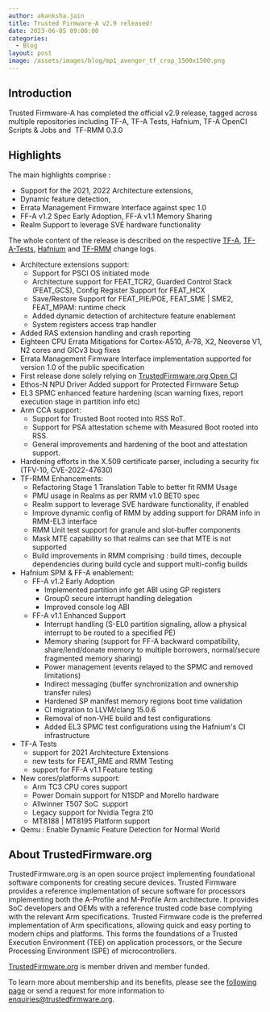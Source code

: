 ```yaml
---
author: akanksha.jain
title: Trusted Firmware-A v2.9 released!
date: 2023-06-05 09:00:00
categories:
  - Blog
layout: post
image: /assets/images/blog/mp1_avenger_tf_crop_1500x1500.png
---
```


Introduction
------------
Trusted Firmware-A has completed the official v2.9 release, tagged across multiple repositories including TF-A, TF-A Tests, 
Hafnium, TF-A OpenCI Scripts & Jobs and  TF-RMM 0.3.0


Highlights
------------
The main highlights comprise :
- Support for the 2021, 2022 Architecture extensions,
- Dynamic feature detection,
- Errata Management Firmware Interface against spec 1.0
- FF-A v1.2 Spec Early Adoption, FF-A v1.1 Memory Sharing
- Realm Support to leverage SVE hardware functionality 

The whole content of the release is described on the respective [TF-A](https://trustedfirmware-a.readthedocs.io/en/v2.9/change-log.html#id1), [TF-A-Tests](https://trustedfirmware-a-tests.readthedocs.io/en/v2.9/change-log.html#version-2-9), [Hafnium](https://review.trustedfirmware.org/plugins/gitiles/hafnium/hafnium/+/refs/tags/v2.9/docs/ChangeLog.md) and [TF-RMM](https://tf-rmm.readthedocs.io/en/tf-rmm-v0.3.0/about/change-log.html#v0-3-0) change logs.
- Architecture extensions support:
  - Support for PSCI OS initiated mode
  - Architecture support for FEAT_TCR2, Guarded Control Stack (FEAT_GCS), Config Register Support for FEAT_HCX
  - Save/Restore Support for FEAT_PIE/POE, FEAT_SME \| SME2, FEAT_MPAM: runtime check
  - Added dynamic detection of architecture feature enablement
  - System registers access trap handler
- Added RAS extension handling and crash reporting
- Eighteen CPU Errata Mitigations for Cortex-A510, A-78, X2, Neoverse V1, N2 cores and GICv3 bug fixes
- Errata Management Firmware Interface implementation supported for version 1.0 of the public specification
- First release done solely relying on [TrustedFirmware.org Open CI](https://www.trustedfirmware.org/projects/open-ci/)
- Ethos-N NPU Driver Added support for Protected Firmware Setup
- EL3 SPMC enhanced feature hardening (scan warning fixes, report execution stage in partition info etc)
- Arm CCA support:
  - Support for Trusted Boot rooted into RSS RoT.
  - Support for PSA attestation scheme with Measured Boot rooted into RSS.
  - General improvements and hardening of the boot and attestation support.
- Hardening efforts in the X.509 certificate parser, including a security fix (TFV-10, CVE-2022-47630)
- TF-RMM Enhancements:
  - Refactoring Stage 1 Translation Table to better fit RMM Usage
  - PMU usage in Realms as per RMM v1.0 BET0 spec
  - Realm support to leverage SVE hardware functionality, if enabled
  - Improve dynamic config of RMM by adding support for DRAM info in RMM-EL3 interface
  - RMM Unit test support for granule and slot-buffer components
  - Mask MTE capability so that realms can see that MTE is not supported
  - Build improvements in RMM comprising : build times, decouple dependencies during build cycle and support multi-config builds
- Hafnium SPM & FF-A enablement:
  - FF-A v1.2 Early Adoption
    - Implemented partition info get ABI using GP registers
    - Group0 secure interrupt handling delegation
    - Improved console log ABI
  - FF-A v1.1 Enhanced Support
    - Interrupt handling (S-EL0 partition signaling, allow a physical interrupt to be routed to a specified PE)
    - Memory sharing (support for FF-A backward compatibility, share/lend/donate memory to multiple borrowers, normal/secure fragmented memory sharing)
    - Power management (events relayed to the SPMC and removed limitations)
    - Indirect messaging (buffer synchronization and ownership transfer rules)
    - Hardened SP manifest memory regions boot time validation
    - CI migration to LLVM/clang 15.0.6
    - Removal of non-VHE build and test configurations
    - Added EL3 SPMC test configurations using the Hafnium's CI infrastructure
- TF-A Tests
  - support for 2021 Architecture Extensions
  - new tests for FEAT_RME and RMM Testing
  - support for FF-A v1.1 Feature testing
- New cores/platforms support:
  - Arm TC3 CPU cores support 
  - Power Domain support for N1SDP and Morello hardware
  - Allwinner T507 SoC  support
  - Legacy support for Nvidia Tegra 210
  - MT8188 | MT8195 Platform support
- Qemu : Enable Dynamic Feature Detection for Normal World

About TrustedFirmware.org
----------
TrustedFirmware.org is an open source project implementing foundational software components for creating secure devices. Trusted Firmware provides a reference implementation of secure software for processors implementing both the A-Profile and M-Profile Arm architecture. It provides SoC developers and OEMs with a reference trusted code base complying with the relevant Arm specifications. Trusted Firmware code is the preferred implementation of Arm specifications, allowing quick and easy porting to modern chips and platforms. This forms the foundations of a Trusted Execution Environment (TEE) on application processors, or the Secure Processing Environment (SPE) of microcontrollers. 

[TrustedFirmware.org](https://www.trustedfirmware.org) is member driven and member funded. 

To learn more about membership and its benefits, please see the [following page](https://www.trustedfirmware.org/about) or send a request for more information to enquiries@trustedfirmware.org.


